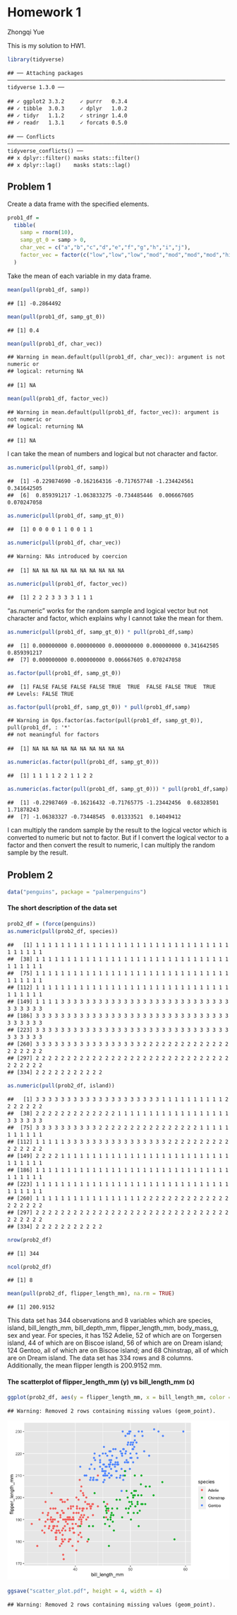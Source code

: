 Homework 1
================
Zhongqi Yue

This is my solution to HW1.

``` r
library(tidyverse)
```

    ## ── Attaching packages ───────────────────────────────────────────────────────────────────── tidyverse 1.3.0 ──

    ## ✓ ggplot2 3.3.2     ✓ purrr   0.3.4
    ## ✓ tibble  3.0.3     ✓ dplyr   1.0.2
    ## ✓ tidyr   1.1.2     ✓ stringr 1.4.0
    ## ✓ readr   1.3.1     ✓ forcats 0.5.0

    ## ── Conflicts ──────────────────────────────────────────────────────────────────────── tidyverse_conflicts() ──
    ## x dplyr::filter() masks stats::filter()
    ## x dplyr::lag()    masks stats::lag()

## Problem 1

Create a data frame with the specified elements.

``` r
prob1_df =
  tibble(
    samp = rnorm(10),
    samp_gt_0 = samp > 0,
    char_vec = c("a","b","c","d","e","f","g","h","i","j"),
    factor_vec = factor(c("low","low","low","mod","mod","mod","mod","high","high","high"))
  )
```

Take the mean of each variable in my data frame.

``` r
mean(pull(prob1_df, samp))
```

    ## [1] -0.2864492

``` r
mean(pull(prob1_df, samp_gt_0))
```

    ## [1] 0.4

``` r
mean(pull(prob1_df, char_vec))
```

    ## Warning in mean.default(pull(prob1_df, char_vec)): argument is not numeric or
    ## logical: returning NA

    ## [1] NA

``` r
mean(pull(prob1_df, factor_vec))
```

    ## Warning in mean.default(pull(prob1_df, factor_vec)): argument is not numeric or
    ## logical: returning NA

    ## [1] NA

I can take the mean of numbers and logical but not character and factor.

``` r
as.numeric(pull(prob1_df, samp))
```

    ##  [1] -0.229874690 -0.162164316 -0.717657748 -1.234424561  0.341642505
    ##  [6]  0.859391217 -1.063833275 -0.734485446  0.006667605  0.070247058

``` r
as.numeric(pull(prob1_df, samp_gt_0))
```

    ##  [1] 0 0 0 0 1 1 0 0 1 1

``` r
as.numeric(pull(prob1_df, char_vec))
```

    ## Warning: NAs introduced by coercion

    ##  [1] NA NA NA NA NA NA NA NA NA NA

``` r
as.numeric(pull(prob1_df, factor_vec))
```

    ##  [1] 2 2 2 3 3 3 3 1 1 1

“as.numeric” works for the random sample and logical vector but not
character and factor, which explains why I cannot take the mean for
them.

``` r
as.numeric(pull(prob1_df, samp_gt_0)) * pull(prob1_df,samp)
```

    ##  [1] 0.000000000 0.000000000 0.000000000 0.000000000 0.341642505 0.859391217
    ##  [7] 0.000000000 0.000000000 0.006667605 0.070247058

``` r
as.factor(pull(prob1_df, samp_gt_0)) 
```

    ##  [1] FALSE FALSE FALSE FALSE TRUE  TRUE  FALSE FALSE TRUE  TRUE 
    ## Levels: FALSE TRUE

``` r
as.factor(pull(prob1_df, samp_gt_0)) * pull(prob1_df,samp)
```

    ## Warning in Ops.factor(as.factor(pull(prob1_df, samp_gt_0)), pull(prob1_df, : '*'
    ## not meaningful for factors

    ##  [1] NA NA NA NA NA NA NA NA NA NA

``` r
as.numeric(as.factor(pull(prob1_df, samp_gt_0))) 
```

    ##  [1] 1 1 1 1 2 2 1 1 2 2

``` r
as.numeric(as.factor(pull(prob1_df, samp_gt_0))) * pull(prob1_df,samp)
```

    ##  [1] -0.22987469 -0.16216432 -0.71765775 -1.23442456  0.68328501  1.71878243
    ##  [7] -1.06383327 -0.73448545  0.01333521  0.14049412

I can multiply the random sample by the result to the logical vector
which is converted to numeric but not to factor. But if I convert the
logical vector to a factor and then convert the result to numeric, I can
multiply the random sample by the result.

## Problem 2

``` r
data("penguins", package = "palmerpenguins")
```

#### The short description of the data set

``` r
prob2_df = (force(penguins))
as.numeric(pull(prob2_df, species))
```

    ##   [1] 1 1 1 1 1 1 1 1 1 1 1 1 1 1 1 1 1 1 1 1 1 1 1 1 1 1 1 1 1 1 1 1 1 1 1 1 1
    ##  [38] 1 1 1 1 1 1 1 1 1 1 1 1 1 1 1 1 1 1 1 1 1 1 1 1 1 1 1 1 1 1 1 1 1 1 1 1 1
    ##  [75] 1 1 1 1 1 1 1 1 1 1 1 1 1 1 1 1 1 1 1 1 1 1 1 1 1 1 1 1 1 1 1 1 1 1 1 1 1
    ## [112] 1 1 1 1 1 1 1 1 1 1 1 1 1 1 1 1 1 1 1 1 1 1 1 1 1 1 1 1 1 1 1 1 1 1 1 1 1
    ## [149] 1 1 1 1 3 3 3 3 3 3 3 3 3 3 3 3 3 3 3 3 3 3 3 3 3 3 3 3 3 3 3 3 3 3 3 3 3
    ## [186] 3 3 3 3 3 3 3 3 3 3 3 3 3 3 3 3 3 3 3 3 3 3 3 3 3 3 3 3 3 3 3 3 3 3 3 3 3
    ## [223] 3 3 3 3 3 3 3 3 3 3 3 3 3 3 3 3 3 3 3 3 3 3 3 3 3 3 3 3 3 3 3 3 3 3 3 3 3
    ## [260] 3 3 3 3 3 3 3 3 3 3 3 3 3 3 3 3 3 2 2 2 2 2 2 2 2 2 2 2 2 2 2 2 2 2 2 2 2
    ## [297] 2 2 2 2 2 2 2 2 2 2 2 2 2 2 2 2 2 2 2 2 2 2 2 2 2 2 2 2 2 2 2 2 2 2 2 2 2
    ## [334] 2 2 2 2 2 2 2 2 2 2 2

``` r
as.numeric(pull(prob2_df, island))
```

    ##   [1] 3 3 3 3 3 3 3 3 3 3 3 3 3 3 3 3 3 3 3 3 1 1 1 1 1 1 1 1 1 1 2 2 2 2 2 2 2
    ##  [38] 2 2 2 2 2 2 2 2 2 2 2 2 2 1 1 1 1 1 1 1 1 1 1 1 1 1 1 1 1 1 1 3 3 3 3 3 3
    ##  [75] 3 3 3 3 3 3 3 3 3 3 2 2 2 2 2 2 2 2 2 2 2 2 2 2 2 2 1 1 1 1 1 1 1 1 1 1 1
    ## [112] 1 1 1 1 1 3 3 3 3 3 3 3 3 3 3 3 3 3 3 3 3 2 2 2 2 2 2 2 2 2 2 2 2 2 2 2 2
    ## [149] 2 2 2 2 1 1 1 1 1 1 1 1 1 1 1 1 1 1 1 1 1 1 1 1 1 1 1 1 1 1 1 1 1 1 1 1 1
    ## [186] 1 1 1 1 1 1 1 1 1 1 1 1 1 1 1 1 1 1 1 1 1 1 1 1 1 1 1 1 1 1 1 1 1 1 1 1 1
    ## [223] 1 1 1 1 1 1 1 1 1 1 1 1 1 1 1 1 1 1 1 1 1 1 1 1 1 1 1 1 1 1 1 1 1 1 1 1 1
    ## [260] 1 1 1 1 1 1 1 1 1 1 1 1 1 1 1 1 1 2 2 2 2 2 2 2 2 2 2 2 2 2 2 2 2 2 2 2 2
    ## [297] 2 2 2 2 2 2 2 2 2 2 2 2 2 2 2 2 2 2 2 2 2 2 2 2 2 2 2 2 2 2 2 2 2 2 2 2 2
    ## [334] 2 2 2 2 2 2 2 2 2 2 2

``` r
nrow(prob2_df)
```

    ## [1] 344

``` r
ncol(prob2_df)
```

    ## [1] 8

``` r
mean(pull(prob2_df, flipper_length_mm), na.rm = TRUE)
```

    ## [1] 200.9152

This data set has 344 observations and 8 variables which are species,
island, bill\_length\_mm, bill\_depth\_mm, flipper\_length\_mm,
body\_mass\_g, sex and year. For species, it has 152 Adelie, 52 of which
are on Torgersen island, 44 of which are on Biscoe island, 56 of which
are on Dream island; 124 Gentoo, all of which are on Biscoe island; and
68 Chinstrap, all of which are on Dream island. The data set has 334
rows and 8 columns. Additionally, the mean flipper length is 200.9152
mm.

#### The scatterplot of flipper\_length\_mm (y) vs bill\_length\_mm (x)

``` r
ggplot(prob2_df, aes(y = flipper_length_mm, x = bill_length_mm, color = species)) + geom_point()
```

    ## Warning: Removed 2 rows containing missing values (geom_point).

![](p8105_hw1_zy2442_files/figure-gfm/prob2_plot-1.png)<!-- -->

``` r
ggsave("scatter_plot.pdf", height = 4, width = 4)
```

    ## Warning: Removed 2 rows containing missing values (geom_point).

